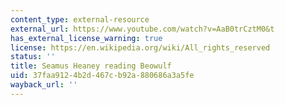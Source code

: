 ```yaml
---
content_type: external-resource
external_url: https://www.youtube.com/watch?v=AaB0trCztM0&t
has_external_license_warning: true
license: https://en.wikipedia.org/wiki/All_rights_reserved
status: ''
title: Seamus Heaney reading Beowulf
uid: 37faa912-4b2d-467c-b92a-880686a3a5fe
wayback_url: ''
---
```

